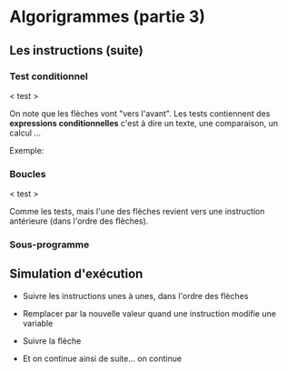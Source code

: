 Algorigrammes (partie 3)
========================

Les instructions (suite)
------------------------

### Test conditionnel

< test > 

On note que les flèches vont "vers l'avant".
Les tests contiennent des __expressions conditionnelles__ c'est à dire un texte, une comparaison, un calcul ...

Exemple:  

### Boucles

< test >


Comme les tests, mais l'une des flèches revient vers une instruction antérieure (dans l'ordre des flèches).


### Sous-programme


Simulation d'exécution
----------------------

- Suivre les instructions unes à unes, dans l'ordre des flèches

- Remplacer par la nouvelle valeur quand une instruction modifie une variable
- Suivre la flèche 
- Et on continue ainsi de suite... on continue
